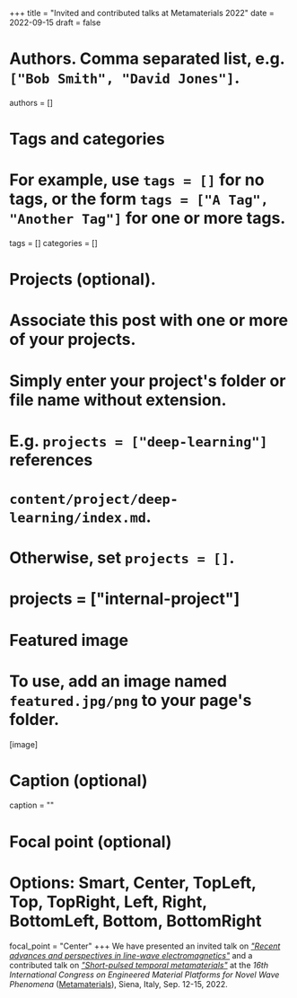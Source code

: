 +++
title = "Invited and contributed talks at Metamaterials 2022"
date = 2022-09-15
draft = false

# Authors. Comma separated list, e.g. `["Bob Smith", "David Jones"]`.
authors = []

# Tags and categories
# For example, use `tags = []` for no tags, or the form `tags = ["A Tag", "Another Tag"]` for one or more tags.
tags = []
categories = []

# Projects (optional).
#   Associate this post with one or more of your projects.
#   Simply enter your project's folder or file name without extension.
#   E.g. `projects = ["deep-learning"]` references
#   `content/project/deep-learning/index.md`.
#   Otherwise, set `projects = []`.
# projects = ["internal-project"]

# Featured image
# To use, add an image named `featured.jpg/png` to your page's folder.
[image]
  # Caption (optional)
  caption = ""

  # Focal point (optional)
  # Options: Smart, Center, TopLeft, Top, TopRight, Left, Right, BottomLeft, Bottom, BottomRight
  focal_point = "Center"
+++
We have presented an invited talk on [*"Recent advances and perspectives in line-wave electromagnetics"*](/publication/moccia-metamaterials-2022/) and a contributed talk on [*"Short-pulsed temporal metamaterials"*](/publication/rizza-metamaterials-2022/) at the *16th International Congress on Engineered Material Platforms for Novel Wave Phenomena* ([Metamaterials]), Siena, Italy, Sep. 12-15, 2022.

[Metamaterials]: https://congress2022.metamorphose-vi.org
